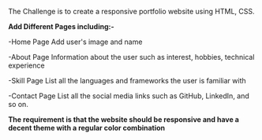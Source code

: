 The Challenge is to create a responsive portfolio website using HTML, CSS.

**Add Different Pages including:-**

-Home Page
Add user's image and name

-About Page
Information about the user such as interest, hobbies, technical experience

-Skill Page
List all the languages and frameworks the user is familiar with

-Contact Page
List all the social media links such as GitHub, LinkedIn, and so on.

**The requirement is that the website should be responsive and have a decent theme with a regular color combination**
